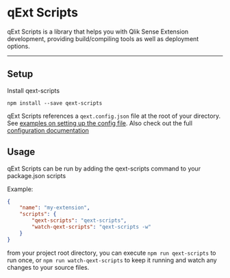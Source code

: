 # qExt Scripts

qExt Scripts is a library that helps you with Qlik Sense Extension development, providing build/compiling tools as well as deployment options.

---

## Setup

Install qext-scripts

```
npm install --save qext-scripts
```

qExt Scripts references a `qext.config.json` file at the root of your directory. See [examples on setting up the config file](https://github.com/axisgroup/qExt/blob/develop/packages/qext-scripts/docs/examples.md). Also check out the full [configuration documentation](https://github.com/axisgroup/qExt/blob/develop/packages/qext-scripts/docs/configuration.md)

## Usage

qExt Scripts can be run by adding the qext-scripts command to your package.json scripts

Example:

```json
{
	"name": "my-extension",
	"scripts": {
		"qext-scripts": "qext-scripts",
		"watch-qext-scripts": "qext-scripts -w"
	}
}
```

from your project root directory, you can execute `npm run qext-scripts` to run once, or `npm run watch-qext-scripts` to keep it running and watch any changes to your source files.
